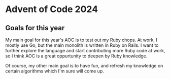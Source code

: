 # Advent of Code 2024

## Goals for this year

My main goal for this year's AOC is to test out my Ruby chops. At work, I mostly use Go, but the main monolith is written in Ruby on Rails. I want to further explore the language and start contributing more Ruby code at work, so I think AOC is a great oppurtunity to deepen by Ruby knowledge.

Of course, my other main goal is to have fun, and refresh my knowledge on certain algorithms which I'm sure will come up.